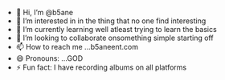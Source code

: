 - 👋 Hi, I’m @b5ane
- 👀 I’m interested in in the thing that no one find interesting
- 🌱 I’m currently learning well atleast trying to learn the basics
- 💞️ I’m looking to collaborate onsomething simple starting off
- 📫 How to reach me ...b5aneent.com
- 😄 Pronouns: ...GOD
- ⚡ Fun fact: I have recording albums on all platforms

<!---
b5ane/b5ane is a ✨ special ✨ repository because its `README.md` (this file) appears on your GitHub profile.
You can click the Preview link to take a look at your changes.
--->
